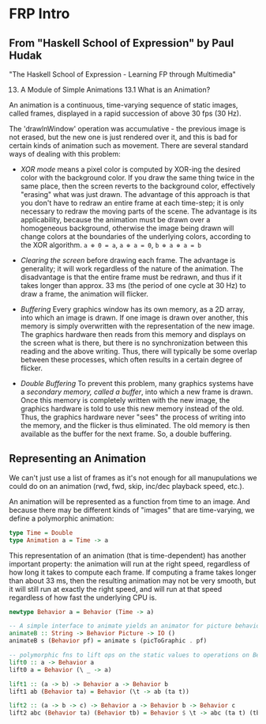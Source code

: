 # FRP Intro

## From "Haskell School of Expression" by Paul Hudak
"The Haskell School of Expression - Learning FP through Multimedia"

13. A Module of Simple Animations
13.1 What is an Animation?

An animation is a continuous, time-varying sequence of static images, called frames, displayed in a rapid succession of above 30 fps (30 Hz).

The 'drawlnWindow' operation was accumulative - the previous image is not erased, but the new one is just rendered over it, and this is bad for certain kinds of animation such as movement. There are several standard ways of dealing with this problem:

* *XOR mode* means a pixel color is computed by XOR-ing the desired color with the background color. If you draw the same thing twice in the same place, then the screen reverts to the background color, effectively "erasing" what was just drawn. The advantage of this approach is that you don't have to redraw an entire frame at each time-step; it is only necessary to redraw the moving parts of the scene. The advantage is its applicability, because the animation must be drawn over a homogeneous background, otherwise the image being drawn will change colors at the boundaries of the underlying colors, according to the XOR algorithm. `a ⊕ 0 = a`, `a ⊕ a = 0`, `b ⊕ a ⊕ a = b`

* *Clearing the screen* before drawing each frame. The advantage is generality; it will work regardless of the nature of the animation. The disadvantage is that the entire frame must be redrawn, and thus if it takes longer than approx. 33 ms (the period of one cycle at 30 Hz) to draw a frame, the animation will flicker.

* *Buffering* 
Every graphics window has its own memory, as a 2D array, into which an image is drawn. If one image is drawn over another, this memory is simply overwritten with the representation of the new image. The graphics hardware then reads from this memory and displays on the screen what is there, but there is no synchronization between this reading and the above writing. Thus, there will typically be some overlap between these processes, which often results in a certain degree of flicker.
* *Double Buffering* 
To prevent this problem, many graphics systems have a *secondary memory, called a buffer*, into which a new frame is drawn. Once this memory is completely written with the new image, the graphics hardware is told to use this new memory instead of the old. Thus, the graphics hardware never "sees" the process of writing into the memory, and the flicker is thus eliminated. The old memory is then available as the buffer for the next frame. So, a double buffering.

## Representing an Animation

We can't just use a list of frames as it's not enough for all manupulations we could do on an animation (rwd, fwd, skip, inc/dec playback speed, etc.).

An animation will be represented as a function from time to an image. And because there may be different kinds of "images" that are time-varying, we define a polymorphic animation:

```hs
type Time = Double
type Animation a = Time -> a
```

This representation of an animation (that is time-dependent) has another important property: the animation will run at the right speed, regardless of how long it takes to compute each frame. If computing a frame takes longer than about 33 ms, then the resulting animation may not be very smooth, but it will still run at exactly the right speed, and will run at that speed regardless of how fast the underlying CPU is.

```hs
newtype Behavior a = Behavior (Time -> a)

-- A simple interface to animate yields an animator for picture behaviors:
animateB :: String -> Behavior Picture -> IO ()
animateB s (Behavior pf) = animate s (picToGraphic . pf)

-- polymorphic fns to lift ops on the static values to operations on Behs
lift0 :: a -> Behavior a
lift0 a = Behavior (\ _ -> a)

lift1 :: (a -> b) -> Behavior a -> Behavior b
lift1 ab (Behavior ta) = Behavior (\t -> ab (ta t))

lift2 :: (a -> b -> c) -> Behavior a -> Behavior b -> Behavior c
lift2 abc (Behavior ta) (Behavior tb) = Behavior $ \t -> abc (ta t) (tb t)
```
